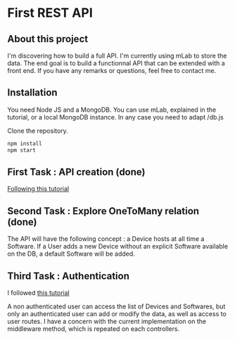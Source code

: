 # First REST API

## About this project

I'm discovering how to build a full API. I'm currently using mLab to store the data. The end goal is to build a functionnal API that can be extended with a front end. If you have any remarks or questions, feel free to contact me.

## Installation

You need Node JS and a MongoDB. You can use  mLab, explained in the tutorial, or a local MongoDB instance. In any case you need to adapt /db.js

Clone the repository.
```bash
npm install
npm start
```

## First Task : API creation (done)
[Following this tutorial](https://hackernoon.com/restful-api-design-with-node-js-26ccf66eab09)

## Second Task : Explore OneToMany relation (done)

The API will have the following concept : a Device hosts at all time a Software. If a User adds a new Device without an explicit Software available on the DB, a default Software will be added.

## Third Task : Authentication

I followed [this tutorial](https://scotch.io/tutorials/authenticate-a-node-js-api-with-json-web-tokens)

A non authenticated user can access the list of Devices and Softwares, but only an authenticated user can add or modify the data, as well as access to user routes. I have a concern with the current implementation on the middleware method, which is repeated on each controllers.
